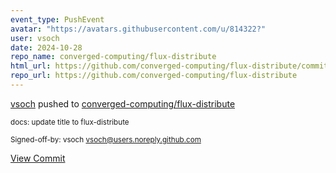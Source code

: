 ```yaml
---
event_type: PushEvent
avatar: "https://avatars.githubusercontent.com/u/814322?"
user: vsoch
date: 2024-10-28
repo_name: converged-computing/flux-distribute
html_url: https://github.com/converged-computing/flux-distribute/commit/45d0cc5eb8955ec6c50f2bb8affcd124da241907
repo_url: https://github.com/converged-computing/flux-distribute
---
```


<a href='https://github.com/vsoch' target='_blank'>vsoch</a> pushed to <a href='https://github.com/converged-computing/flux-distribute' target='_blank'>converged-computing/flux-distribute</a>

<small>docs: update title to flux-distribute

Signed-off-by: vsoch <vsoch@users.noreply.github.com></small>

<a href='https://github.com/converged-computing/flux-distribute/commit/45d0cc5eb8955ec6c50f2bb8affcd124da241907' target='_blank'>View Commit</a>